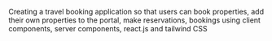 Creating a travel booking application so that users can book properties, add their own properties to the portal, make reservations, bookings using client components, server components, react.js and tailwind CSS
